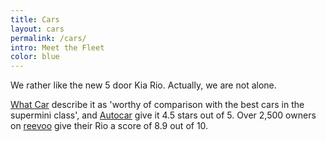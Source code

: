 ```yaml
---
title: Cars
layout: cars
permalink: /cars/
intro: Meet the Fleet
color: blue
---
```

We rather like the new 5 door Kia Rio. Actually, we are not alone. 

[What Car](http://www.whatcar.com/car-reviews/kia/rio-hatchback/1-25-1-5dr/summary/70043) describe it as 'worthy of comparison with the best cars in the supermini class', and [Autocar](http://www.autocar.co.uk/car-review/kia/rio) give it 4.5 stars out of 5. Over 2,500 owners on [reevoo](http://www.kia.co.uk/new-cars/range/compact-cars/new-rio/rio-reviews.aspx) give their Rio a score of 8.9 out of 10.

